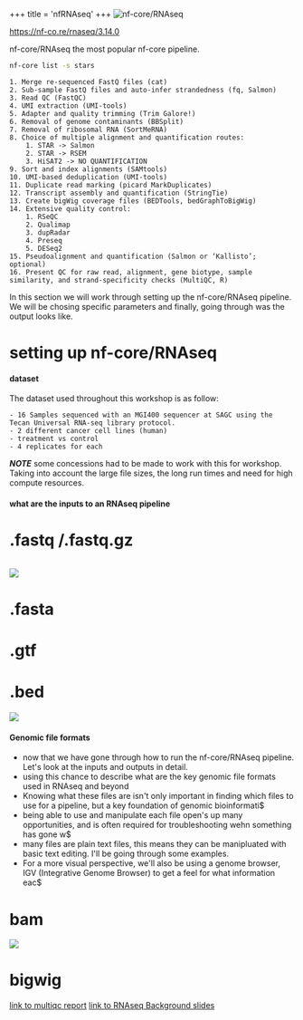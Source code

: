 +++
title = 'nfRNAseq'
+++
![nf-core/RNAseq](..//nfRNAseq/nfRNAseq_pipeline.png)

https://nf-co.re/rnaseq/3.14.0

nf-core/RNAseq the most popular nf-core pipeline. 

```bash
nf-core list -s stars
```


	1. Merge re-sequenced FastQ files (cat)
	2. Sub-sample FastQ files and auto-infer strandedness (fq, Salmon)
	3. Read QC (FastQC)
	4. UMI extraction (UMI-tools)
	5. Adapter and quality trimming (Trim Galore!)
	6. Removal of genome contaminants (BBSplit)
	7. Removal of ribosomal RNA (SortMeRNA)
	8. Choice of multiple alignment and quantification routes:
		1. STAR -> Salmon
		2. STAR -> RSEM
		3. HiSAT2 -> NO QUANTIFICATION
	9. Sort and index alignments (SAMtools)
	10. UMI-based deduplication (UMI-tools)
	11. Duplicate read marking (picard MarkDuplicates)
	12. Transcript assembly and quantification (StringTie)
	13. Create bigWig coverage files (BEDTools, bedGraphToBigWig)
	14. Extensive quality control:
		1. RSeQC
		2. Qualimap
		3. dupRadar
		4. Preseq
		5. DESeq2
	15. Pseudoalignment and quantification (Salmon or ‘Kallisto’; optional)
	16. Present QC for raw read, alignment, gene biotype, sample similarity, and strand-specificity checks (MultiQC, R)

In this section we will work through setting up the nf-core/RNAseq pipeline. We will be chosing specific parameters and finally, going through was the output looks like.

# setting up nf-core/RNAseq

#### dataset
The dataset used throughout this workshop is as follow:

```
- 16 Samples sequenced with an MGI400 sequencer at SAGC using the Tecan Universal RNA-seq library protocol.
- 2 different cancer cell lines (human)
- treatment vs control
- 4 replicates for each
```
***NOTE*** some concessions had to be made to work with this for workshop. Taking into account the large file sizes, the long run times and need for high compute resources.

#### what are the inputs to an RNAseq pipeline

# .fastq /.fastq.gz
```

```
![](../fastqfile.png)

# .fasta

# .gtf

# .bed
![](../bedfile.png)

#### Genomic file formats
- now that we have gone through how to run the nf-core/RNAseq pipeline. Let's look at the inputs and outputs in detail.
- using this chance to describe what are the key genomic file formats used in RNAseq and beyond
- Knowing what these files are isn't only important in finding which files to use for a pipeline, but a key foundation of genomic bioinformati$
- being able to use and manipulate each file open's up many opportunities, and is often required for troubleshooting wehn something has gone w$
- many files are plain text files, this means they can be manipluated with basic text editing. I'll be going through some examples.
- For a more visual perspective, we'll also be using a genome browser, IGV (Integrative Genome Browser) to get a feel for what information eac$


# bam
![](../bamfile.png)

# bigwig



[link to multiqc report](../multiqc_report.html)
[link to RNAseq Background slides](../Workshop_RNAseq_Intro.pdf)
